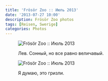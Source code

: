```yaml
---
title: 'Frösör Zoo :: Июль 2013'
date: '2013-07-27 10:00'
description: Frösör Zoo photos
tags: [Reisen, Swerige]
categories: Photos
---
```

<figure>
	<img src="{{urls.media}}/1374870267530-600.jpeg" alt="Frösör Zoo :: Июль 2013" />
	<figcaption><p> Лев. Сонный, но все равно величавый.</p></figcaption>
</figure>

<figure>
	<img src="{{urls.media}}/1374870273638-600.jpeg" alt="Frösör Zoo :: Июль 2013" />
	<figcaption><p>Я думаю, это гризли.</p></figcaption>
</figure>
